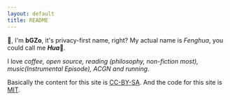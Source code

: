 ```yaml
---
layout: default
title: README
---
```


👋, I'm **bGZo**, it's privacy-first name, right? My actual name is *Fenghua*, you could call me **_Hua_**🌸.

I love *coffee, open source, reading (philosophy, non-fiction most), music(Instrumental Episode), ACGN and running*.

Basically the content for this site is [CC-BY-SA](https://creativecommons.org/licenses/by-sa/4.0/). And the code for this site is [MIT](https://github.com/bGZo/blog/blob/main/LICENSE).
